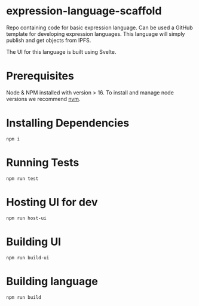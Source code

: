 # expression-language-scaffold

Repo containing code for basic expression language. Can be used a GitHub template for developing expression languages. This language will simply publish and get objects from IPFS.

The UI for this language is built using Svelte.

# Prerequisites

Node & NPM installed with version > 16. To install and manage node versions we recommend [nvm](https://github.com/nvm-sh/nvm).

# Installing Dependencies

```
npm i
```

# Running Tests

```
npm run test
```

# Hosting UI for dev

```
npm run host-ui
```

# Building UI

```
npm run build-ui
```

# Building language

```
npm run build
```